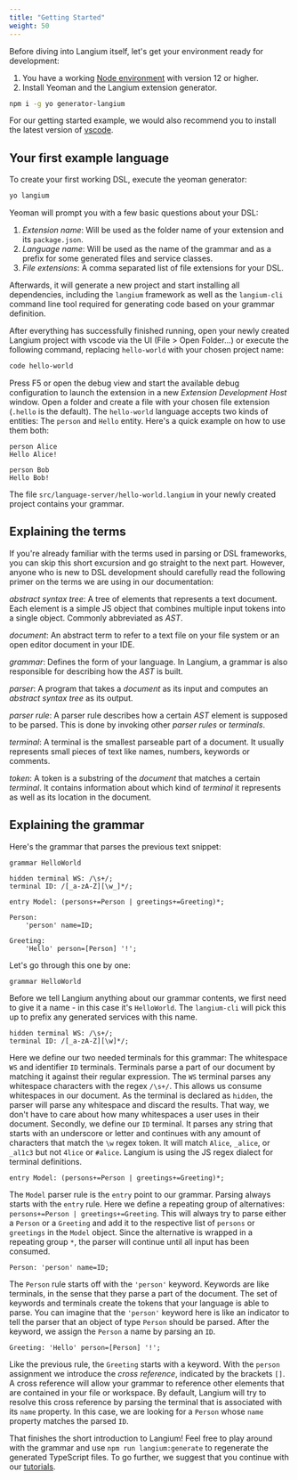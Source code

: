```yaml
---
title: "Getting Started"
weight: 50
---
```


Before diving into Langium itself, let's get your environment ready for development:

1. You have a working [Node environment](https://nodejs.org/en/download/) with version 12 or higher.
2. Install Yeoman and the Langium extension generator.
```bash
npm i -g yo generator-langium
```

For our getting started example, we would also recommend you to install the latest version of [vscode](https://code.visualstudio.com/).

## Your first example language

To create your first working DSL, execute the yeoman generator:

```bash
yo langium
```

Yeoman will prompt you with a few basic questions about your DSL:

1. _Extension name_: Will be used as the folder name of your extension and its `package.json`.
2. _Language name_: Will be used as the name of the grammar and as a prefix for some generated files and service classes.
3. _File extensions_: A comma separated list of file extensions for your DSL.

Afterwards, it will generate a new project and start installing all dependencies, including the `langium` framework as well as the `langium-cli` command line tool required for generating code based on your grammar definition.

After everything has successfully finished running, open your newly created Langium project with vscode via the UI (File > Open Folder...) or execute the following command, replacing `hello-world` with your chosen project name:

```bash
code hello-world
```

Press F5 or open the debug view and start the available debug configuration to launch the extension in a new _Extension Development Host_ window. Open a folder and create a file with your chosen file extension (`.hello` is the default). The `hello-world` language accepts two kinds of entities: The `person` and `Hello` entity. Here's a quick example on how to use them both:

```
person Alice
Hello Alice!

person Bob
Hello Bob!
```

The file `src/language-server/hello-world.langium` in your newly created project contains your grammar.

## Explaining the terms

If you're already familiar with the terms used in parsing or DSL frameworks, you can skip this short excursion and go straight to the next part. However, anyone who is new to DSL development should carefully read the following primer on the terms we are using in our documentation:

_abstract syntax tree_: A tree of elements that represents a text document. Each element is a simple JS object that combines multiple input tokens into a single object. Commonly abbreviated as _AST_.

_document_: An abstract term to refer to a text file on your file system or an open editor document in your IDE.

_grammar_: Defines the form of your language. In Langium, a grammar is also responsible for describing how the _AST_ is built.

_parser_: A program that takes a _document_ as its input and computes an _abstract syntax tree_ as its output.

_parser rule_: A parser rule describes how a certain _AST_ element is supposed to be parsed. This is done by invoking other _parser rules_ or _terminals_.

_terminal_: A terminal is the smallest parseable part of a document. It usually represents small pieces of text like names, numbers, keywords or comments.

_token_: A token is a substring of the _document_ that matches a certain _terminal_. It contains information about which kind of _terminal_ it represents as well as its location in the document.

<!-- For a full explanation of all terms we use throughout Langium, please refer to our [glossary](../glossary). -->

## Explaining the grammar

Here's the grammar that parses the previous text snippet:

```antlr
grammar HelloWorld

hidden terminal WS: /\s+/;
terminal ID: /[_a-zA-Z][\w_]*/;

entry Model: (persons+=Person | greetings+=Greeting)*;

Person:
    'person' name=ID;

Greeting:
    'Hello' person=[Person] '!';
```

Let's go through this one by one:

```antlr
grammar HelloWorld
```

Before we tell Langium anything about our grammar contents, we first need to give it a name - in this case it's `HelloWorld`. The `langium-cli` will pick this up to prefix any generated services with this name.

```antlr
hidden terminal WS: /\s+/;
terminal ID: /[_a-zA-Z][\w]*/;
```

Here we define our two needed terminals for this grammar: The whitespace `WS` and identifier `ID` terminals. Terminals parse a part of our document by matching it against their regular expression. The `WS` terminal parses any whitespace characters with the regex `/\s+/`. This allows us consume whitespaces in our document. As the terminal is declared as `hidden`, the parser will parse any whitespace and discard the results. That way, we don't have to care about how many whitespaces a user uses in their document. Secondly, we define our `ID` terminal. It parses any string that starts with an underscore or letter and continues with any amount of characters that match the `\w` regex token. It will match `Alice`, `_alice`, or `_al1c3` but not `4lice` or `#alice`. Langium is using the JS regex dialect for terminal definitions.

```antlr
entry Model: (persons+=Person | greetings+=Greeting)*;
```

The `Model` parser rule is the `entry` point to our grammar. Parsing always starts with the `entry` rule. Here we define a repeating group of alternatives: `persons+=Person | greetings+=Greeting`. This will always try to parse either a `Person` or a `Greeting` and add it to the respective list of `persons` or `greetings` in the `Model` object. Since the alternative is wrapped in a repeating group `*`, the parser will continue until all input has been consumed. 

```antlr
Person: 'person' name=ID;
```

The `Person` rule starts off with the `'person'` keyword. Keywords are like terminals, in the sense that they parse a part of the document. The set of keywords and terminals create the tokens that your language is able to parse. You can imagine that the `'person'` keyword here is like an indicator to tell the parser that an object of type `Person` should be parsed. After the keyword, we assign the `Person` a name by parsing an `ID`.

```antlr
Greeting: 'Hello' person=[Person] '!';
```

Like the previous rule, the `Greeting` starts with a keyword. With the `person` assignment we introduce the _cross reference_, indicated by the brackets `[]`. A cross reference will allow your grammar to reference other elements that are contained in your file or workspace. By default, Langium will try to resolve this cross reference by parsing the terminal that is associated with its `name` property. In this case, we are looking for a `Person` whose `name` property matches the parsed `ID`.

That finishes the short introduction to Langium! Feel free to play around with the grammar and use `npm run langium:generate` to regenerate the generated TypeScript files. To go further, we suggest that you continue with our [tutorials](/tutorials/).
